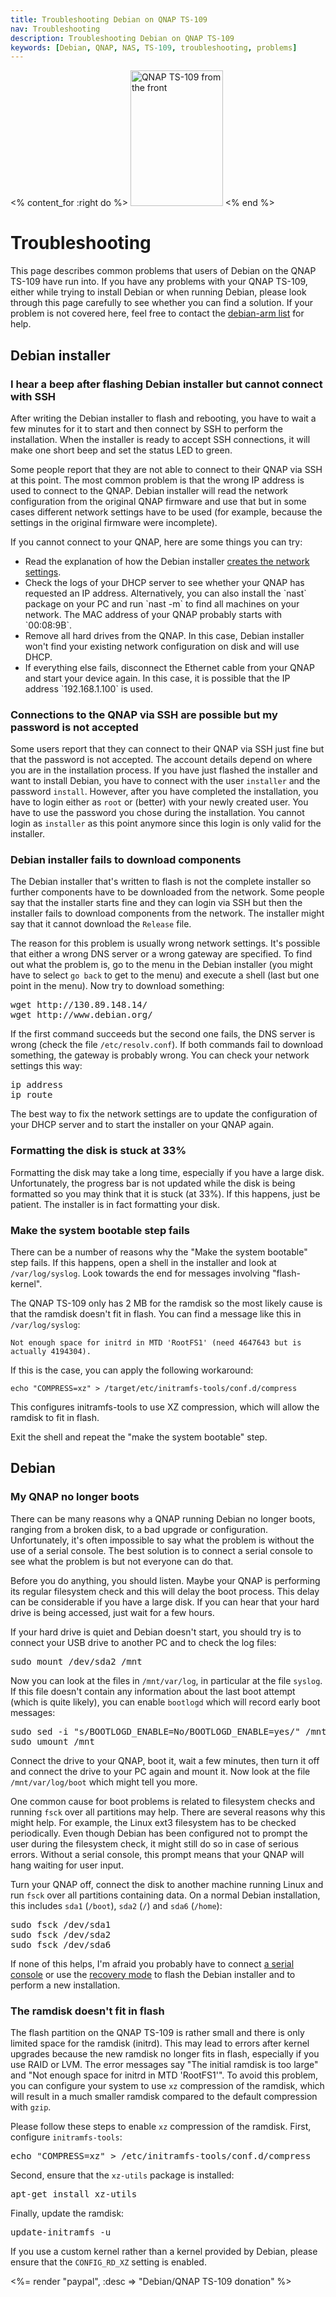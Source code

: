 ```yaml
---
title: Troubleshooting Debian on QNAP TS-109
nav: Troubleshooting
description: Troubleshooting Debian on QNAP TS-109
keywords: [Debian, QNAP, NAS, TS-109, troubleshooting, problems]
---
```


<% content_for :right do %>
<img src = "../images/r_ts109_front.jpg" class="border" alt="QNAP TS-109 from the front" width="148" height="217" />
<% end %>

<h1>Troubleshooting</h1>

This page describes common problems that users of Debian on the QNAP TS-109
have run into.  If you have any problems with your QNAP TS-109, either
while trying to install Debian or when running Debian, please look through
this page carefully to see whether you can find a solution.  If your
problem is not covered here, feel free to contact the <a href =
"http://lists.debian.org/debian-arm/">debian-arm list</a> for help.

<h2><a id = "installer">Debian installer</a></h2>

<h3><a id = "ssh-ip">I hear a beep after flashing Debian installer but cannot connect with SSH</a></h3>

After writing the Debian installer to flash and rebooting, you have to wait
a few minutes for it to start and then connect by SSH to perform the
installation.  When the installer is ready to accept SSH connections, it
will make one short beep and set the status LED to green.

Some people report that they are not able to connect to their QNAP via SSH
at this point.  The most common problem is that the wrong IP address is
used to connect to the QNAP.  Debian installer will read the network
configuration from the original QNAP firmware and use that but in some
cases different network settings have to be used (for example, because the
settings in the original firmware were incomplete).

If you cannot connect to your QNAP, here are some things you can try:

<ul>

<li>Read the explanation of how the Debian installer <a href =
"../install/#net-config">creates the network settings</a>.</li>

<li>Check the logs of your DHCP server to see whether your QNAP has
requested an IP address.  Alternatively, you can also install the `nast`
package on your PC and run `nast -m` to find all machines on your network.
The MAC address of your QNAP probably starts with `00:08:9B`.</li>

<li>Remove all hard drives from the QNAP.  In this case, Debian installer
won't find your existing network configuration on disk and will use
DHCP.</li>

<li>If everything else fails, disconnect the Ethernet cable from your QNAP
and start your device again.  In this case, it is possible that the IP
address `192.168.1.100` is used.</li>

</ul>

<h3><a id = "ssh-password">Connections to the QNAP via SSH are possible but my password is not accepted</a></h3>

Some users report that they can connect to their QNAP via SSH just fine but
that the password is not accepted.  The account details depend on where you
are in the installation process.  If you have just flashed the installer
and want to install Debian, you have to connect with the user `installer`
and the password `install`.  However, after you have completed the
installation, you have to login either as `root` or (better) with your
newly created user.  You have to use the password you chose during the
installation.  You cannot login as `installer` as this point anymore since
this login is only valid for the installer.

<h3><a id = "di-network">Debian installer fails to download components</a></h3>

The Debian installer that's written to flash is not the complete installer
so further components have to be downloaded from the network.  Some people
say that the installer starts fine and they can login via SSH but then the
installer fails to download components from the network.  The installer
might say that it cannot download the `Release` file.

The reason for this problem is usually wrong network settings.  It's
possible that either a wrong DNS server or a wrong gateway are specified.
To find out what the problem is, go to the menu in the Debian installer
(you might have to select `go back` to get to the menu) and execute a shell
(last but one point in the menu).  Now try to download something:

<div class="code">
<pre>
wget http://130.89.148.14/
wget http://www.debian.org/
</pre>
</div>

If the first command succeeds but the second one fails, the DNS server is
wrong (check the file `/etc/resolv.conf`).  If both commands fail to
download something, the gateway is probably wrong.  You can check your
network settings this way:

<div class="code">
<pre>
ip address
ip route
</pre>
</div>

The best way to fix the network settings are to update the configuration of
your DHCP server and to start the installer on your QNAP again.

<h3><a id = "partman-stuck">Formatting the disk is stuck at 33%</a></h3>

Formatting the disk may take a long time, especially if you have a large
disk.  Unfortunately, the progress bar is not updated while the disk is
being formatted so you may think that it is stuck (at 33%).  If this
happens, just be patient.  The installer is in fact formatting your disk.

<h3><a id = "bootable">Make the system bootable step fails</a></h3>

There can be a number of reasons why the "Make the system bootable" step
fails.  If this happens, open a shell in the installer and look at
`/var/log/syslog`.  Look towards the end for messages involving
"flash-kernel".

The QNAP TS-109 only has 2 MB for the ramdisk so the most likely cause is
that the ramdisk doesn't fit in flash.  You can find a message like this in
`/var/log/syslog`:

    Not enough space for initrd in MTD 'RootFS1' (need 4647643 but is actually 4194304).

If this is the case, you can apply the following workaround:

    echo "COMPRESS=xz" > /target/etc/initramfs-tools/conf.d/compress

This configures initramfs-tools to use XZ compression, which will allow the
ramdisk to fit in flash.

Exit the shell and repeat the "make the system bootable" step.

<h2><a id = "debian">Debian</a></h2>

<h3><a id = "no-boot">My QNAP no longer boots</a></h3>

There can be many reasons why a QNAP running Debian no longer boots,
ranging from a broken disk, to a bad upgrade or configuration.
Unfortunately, it's often impossible to say what the problem is without the
use of a serial console.  The best solution is to connect a serial console
to see what the problem is but not everyone can do that.

Before you do anything, you should listen.  Maybe your QNAP is performing
its regular filesystem check and this will delay the boot process.  This
delay can be considerable if you have a large disk.  If you can hear that
your hard drive is being accessed, just wait for a few hours.

If your hard drive is quiet and Debian doesn't start, you should try is to
connect your USB drive to another PC and to check the log files:

<div class="code">
<pre>
sudo mount /dev/sda2 /mnt
</pre>
</div>

Now you can look at the files in `/mnt/var/log`, in particular at the file
`syslog`.  If this file doesn't contain any information about the last boot
attempt (which is quite likely), you can enable `bootlogd` which will
record early boot messages:

<div class="code">
<pre>
sudo sed -i "s/BOOTLOGD_ENABLE=No/BOOTLOGD_ENABLE=yes/" /mnt/etc/default/bootlogd
sudo umount /mnt
</pre>
</div>

Connect the drive to your QNAP, boot it, wait a few minutes, then turn it
off and connect the drive to your PC again and mount it.  Now look at the
file `/mnt/var/log/boot` which might tell you more.

One common cause for boot problems is related to filesystem checks and
running `fsck` over all partitions may help.  There are several reasons why
this might help.  For example, the Linux ext3 filesystem has to be checked
periodically.  Even though Debian has been configured not to prompt the
user during the filesystem check, it might still do so in case of serious
errors.  Without a serial console, this prompt means that your QNAP will
hang waiting for user input.

Turn your QNAP off, connect the disk to another machine running Linux and
run `fsck` over all partitions containing data.  On a normal Debian
installation, this includes `sda1` (`/boot`), `sda2` (`/`) and `sda6`
(`/home`):

<div class="code">
<pre>
sudo fsck /dev/sda1
sudo fsck /dev/sda2
sudo fsck /dev/sda6
</pre>
</div>

If none of this helps, I'm afraid you probably have to connect <a href =
"../serial/">a serial console</a> or use the <a href =
"../recovery/">recovery mode</a> to flash the Debian installer and to
perform a new installation.

<h3><a id = "ramdisk">The ramdisk doesn't fit in flash</a></h3>

The flash partition on the QNAP TS-109 is rather small and there is only
limited space for the ramdisk (initrd).  This may lead to errors after
kernel upgrades because the new ramdisk no longer fits in flash,
especially if you use RAID or LVM.  The error messages say "The initial
ramdisk is too large" and "Not enough space for initrd in MTD 'RootFS1'".
To avoid this problem, you can configure your system to use `xz`
compression of the ramdisk, which will result in a much smaller ramdisk
compared to the default compression with `gzip`.

Please follow these steps to enable `xz` compression of the ramdisk.
First, configure `initramfs-tools`:

<div class="code">
<pre>
echo "COMPRESS=xz" &gt; /etc/initramfs-tools/conf.d/compress
</pre>
</div>

Second, ensure that the `xz-utils` package is installed:

<div class="code">
<pre>
apt-get install xz-utils
</pre>
</div>

Finally, update the ramdisk:

<div class="code">
<pre>
update-initramfs -u
</pre>
</div>

If you use a custom kernel rather than a kernel provided by Debian, please
ensure that the `CONFIG_RD_XZ` setting is enabled.

<%= render "paypal", :desc => "Debian/QNAP TS-109 donation" %>

